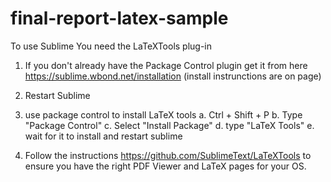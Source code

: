 final-report-latex-sample
=========================

To use Sublime
You need the LaTeXTools plug-in

1. If you don't already have the Package Control plugin get it from here https://sublime.wbond.net/installation (install instrunctions are on page)
2. Restart Sublime

3. use package control to install LaTeX tools
  a. Ctrl + Shift + P
  b. Type "Package Control"
  c. Select "Install Package"
  d. type "LaTeX Tools"
  e. wait for it to install and restart sublime


4. Follow the instructions https://github.com/SublimeText/LaTeXTools to ensure you have the right PDF Viewer and LaTeX pages for your OS.


